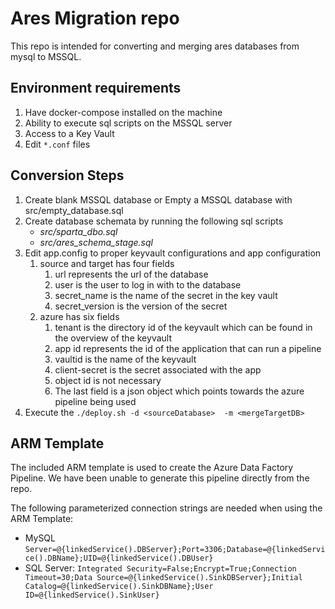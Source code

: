 # Ares Migration repo
This repo is intended for converting and merging ares databases from mysql to MSSQL.

## Environment requirements
1. Have docker-compose installed on the machine
1. Ability to execute sql scripts on the MSSQL server
1. Access to a Key Vault
1. Edit `*.conf` files

## Conversion Steps
1. Create blank MSSQL database or Empty a MSSQL database with src/empty_database.sql
1. Create database schemata by running the following sql scripts
    - *src/sparta_dbo.sql*
    - *src/ares_schema_stage.sql*
1. Edit app.config to proper keyvault configurations and app configuration
    1. source and target has four fields
        1. url represents the url of the database
        1. user is the user to log in with to the database
        1. secret_name is the name of the secret in the key vault
        1. secret_version is the version of the secret
    1. azure has six fields
        1. tenant is the directory id of the keyvault which can be found in the overview of the keyvault
        1. app id represents the id of the application that can run a pipeline
        1. vaultid is the name of the keyvault
        1. client-secret is the secret associated with the app
        1. object id is not necessary
        1. The last field is a json object which points towards the azure pipeline being used
1. Execute the `./deploy.sh -d <sourceDatabase>  -m <mergeTargetDB>`
        
## ARM Template 
The included ARM template is used to create the Azure Data Factory Pipeline. We have been unable to generate this pipeline directly from the repo.

The following parameterized connection strings are needed when using the ARM Template:

- MySQL
`Server=@{linkedService().DBServer};Port=3306;Database=@{linkedService().DBName};UID=@{linkedService().DBUser}`
- SQL Server:
`Integrated Security=False;Encrypt=True;Connection Timeout=30;Data Source=@{linkedService().SinkDBServer};Initial Catalog=@{linkedService().SinkDBName};User ID=@{linkedService().SinkUser}`



